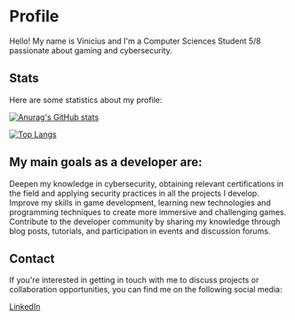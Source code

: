 # Profile
Hello! My name is Vinicius and I'm a Computer Sciences Student 5/8 passionate about gaming and cybersecurity.

## Stats
Here are some statistics about my profile:


[![Anurag's GitHub stats](https://github-readme-stats.vercel.app/api?username=paraizovinicius)](https://github.com/anuraghazra/github-readme-stats)


[![Top Langs](https://github-readme-stats.vercel.app/api/top-langs/?username=paraizovinicius)](https://github.com/anuraghazra/github-readme-stats)

## My main goals as a developer are:
Deepen my knowledge in cybersecurity, obtaining relevant certifications in the field and applying security practices in all the projects I develop.
Improve my skills in game development, learning new technologies and programming techniques to create more immersive and challenging games.
Contribute to the developer community by sharing my knowledge through blog posts, tutorials, and participation in events and discussion forums.

## Contact
If you're interested in getting in touch with me to discuss projects or collaboration opportunities, you can find me on the following social media:

[LinkedIn](https://www.linkedin.com/in/paraizovinicius/)
